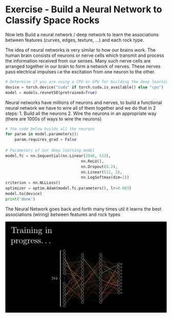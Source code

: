 # Exercise - Build a Neural Network to Classify Space Rocks

Now lets Build a neural network / deep network to learn the associations between features (curves, edges, texture, ...) and each rock type.

The idea of neural networks is very similar to how our brains work. The human brain consists of neurons or nerve cells which transmit and process the information received from our senses. Many such nerve cells are arranged together in our brain to form a network of nerves. These nerves pass electrical impulses i.e the excitation from one neuron to the other. 

```python
# Determine if you are using a CPU or GPU for building the deep learning network
device = torch.device("cuda" if torch.cuda.is_available() else "cpu")
model = models.resnet50(pretrained=True)
```

Neural networks have millions of neurons and nerves, to build a functional neural network we have to wire all of them together and we do that in 2 steps: 1. Build all the neurons 2. Wire the neurons in an appropriate way (there are 1000s of ways to wire the neurons)

```python
# the code below builds all the neurons
for param in model.parameters():
    param.requires_grad = False

# Parameters of our deep learning model
model.fc = nn.Sequential(nn.Linear(2048, 512),
                                 nn.ReLU(),
                                 nn.Dropout(0.2),
                                 nn.Linear(512, 2),
                                 nn.LogSoftmax(dim=1))
criterion = nn.NLLLoss()
optimizer = optim.Adam(model.fc.parameters(), lr=0.003)
model.to(device)
print('done')
```

The Neural Network goes back and forth many times util it learns the best associations (wiring) between features and rock types

<img src="../Media/dl.gif" width="650" align="center">